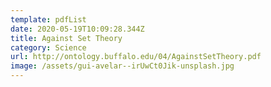 ```yaml
---
template: pdfList
date: 2020-05-19T10:09:28.344Z
title: Against Set Theory
category: Science
url: http://ontology.buffalo.edu/04/AgainstSetTheory.pdf
image: /assets/gui-avelar--irUwCt0Jik-unsplash.jpg
---
```

